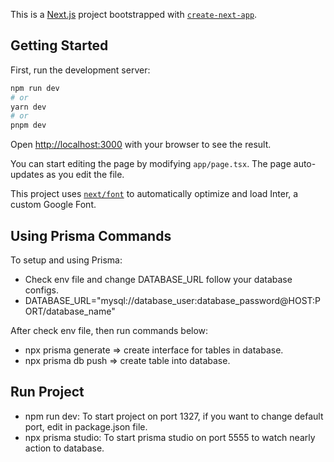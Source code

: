 This is a [Next.js](https://nextjs.org/) project bootstrapped with [`create-next-app`](https://github.com/vercel/next.js/tree/canary/packages/create-next-app).

## Getting Started

First, run the development server:

```bash
npm run dev
# or
yarn dev
# or
pnpm dev
```

Open [http://localhost:3000](http://localhost:3000) with your browser to see the result.

You can start editing the page by modifying `app/page.tsx`. The page auto-updates as you edit the file.

This project uses [`next/font`](https://nextjs.org/docs/basic-features/font-optimization) to automatically optimize and load Inter, a custom Google Font.

## Using Prisma Commands

To setup and using Prisma:

-   Check env file and change DATABASE_URL follow your database configs.
-   DATABASE_URL="mysql://database_user:database_password@HOST:PORT/database_name"

After check env file, then run commands below:

-   npx prisma generate => create interface for tables in database.
-   npx prisma db push => create table into database.

## Run Project

-   npm run dev: To start project on port 1327, if you want to change default port, edit in package.json file.
-   npx prisma studio: To start prisma studio on port 5555 to watch nearly action to database.
